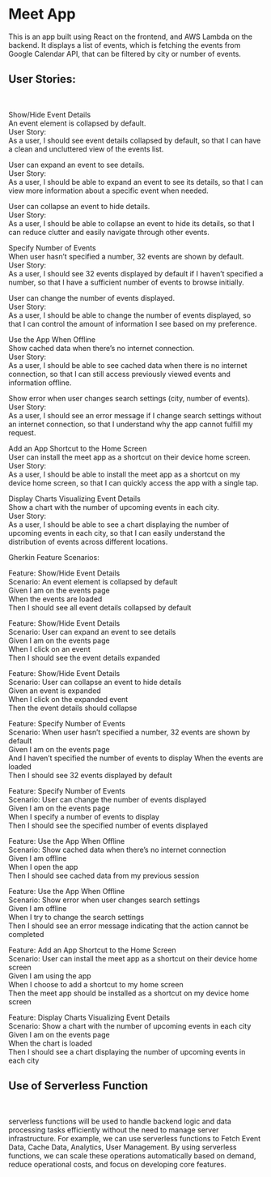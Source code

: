 <h1 style=bold>Meet App</h1>
<p>This is an app built using React on the frontend, and AWS Lambda on the backend. It displays a list of events, which is fetching the events from Google Calendar API, that can be filtered by city or number of events.</p>

<h2 style=bold>User Stories:</h2><br />

Show/Hide Event Details<br />
An event element is collapsed by default.<br />
User Story:<br />
As a user, I should see event details collapsed by default, so that I can have a clean and uncluttered view of the events list.

User can expand an event to see details.<br />
User Story:<br />
As a user, I should be able to expand an event to see its details, so that I can view more information about a specific event when needed.

User can collapse an event to hide details.<br />
User Story:<br />
As a user, I should be able to collapse an event to hide its details, so that I can reduce clutter and easily navigate through other events.

Specify Number of Events<br />
When user hasn’t specified a number, 32 events are shown by default.<br />
User Story:<br />
As a user, I should see 32 events displayed by default if I haven’t specified a number, so that I have a sufficient number of events to browse initially.

User can change the number of events displayed.<br />
User Story:<br />
As a user, I should be able to change the number of events displayed, so that I can control the amount of information I see based on my preference.

Use the App When Offline<br />
Show cached data when there’s no internet connection.<br />
User Story:<br />
As a user, I should be able to see cached data when there is no internet connection, so that I can still access previously viewed events and information offline.

Show error when user changes search settings (city, number of events).<br />
User Story:<br />
As a user, I should see an error message if I change search settings without an internet connection, so that I understand why the app cannot fulfill my request.

Add an App Shortcut to the Home Screen<br />
User can install the meet app as a shortcut on their device home screen.<br />
User Story:<br />
As a user, I should be able to install the meet app as a shortcut on my device home screen, so that I can quickly access the app with a single tap.

Display Charts Visualizing Event Details<br />
Show a chart with the number of upcoming events in each city.<br />
User Story:<br />
As a user, I should be able to see a chart displaying the number of upcoming events in each city, so that I can easily understand the distribution of events across different locations.


Gherkin Feature Scenarios:<br />

Feature: Show/Hide Event Details<br />
  Scenario: An event element is collapsed by default<br />
    Given I am on the events page<br />
    When the events are loaded<br />
    Then I should see all event details collapsed by default<br />

Feature: Show/Hide Event Details<br />
  Scenario: User can expand an event to see details<br />
    Given I am on the events page<br />
    When I click on an event<br />
    Then I should see the event details expanded<br />

Feature: Show/Hide Event Details<br />
  Scenario: User can collapse an event to hide details<br />
    Given an event is expanded<br />
    When I click on the expanded event<br />
    Then the event details should collapse<br />

Feature: Specify Number of Events<br />
  Scenario: When user hasn’t specified a number, 32 events are shown by default<br />
    Given I am on the events page<br />
    And I haven’t specified the number of events to display
    When the events are loaded<br />
    Then I should see 32 events displayed by default<br />

Feature: Specify Number of Events<br />
  Scenario: User can change the number of events displayed<br />
    Given I am on the events page<br />
    When I specify a number of events to display<br />
    Then I should see the specified number of events displayed<br />

Feature: Use the App When Offline<br />
  Scenario: Show cached data when there’s no internet connection<br />
    Given I am offline<br />
    When I open the app<br />
    Then I should see cached data from my previous session<br />

Feature: Use the App When Offline<br />
  Scenario: Show error when user changes search settings<br />
    Given I am offline<br />
    When I try to change the search settings<br />
    Then I should see an error message indicating that the action cannot be completed<br />

Feature: Add an App Shortcut to the Home Screen<br />
  Scenario: User can install the meet app as a shortcut on their device home screen<br />
    Given I am using the app<br />
    When I choose to add a shortcut to my home screen<br />
    Then the meet app should be installed as a shortcut on my device home screen<br />

Feature: Display Charts Visualizing Event Details<br />
  Scenario: Show a chart with the number of upcoming events in each city<br />
    Given I am on the events page<br />
    When the chart is loaded<br />
    Then I should see a chart displaying the number of upcoming events in each city

<h2 style=bold>Use of Serverless Function</h2><br />
<p>serverless functions will be used to handle backend logic and data processing tasks efficiently without the need to manage server infrastructure. For example, we can use serverless functions to Fetch Event Data, Cache Data, Analytics, User Management. By using serverless functions, we can scale these operations automatically based on demand, reduce operational costs, and focus on developing core features.</p>